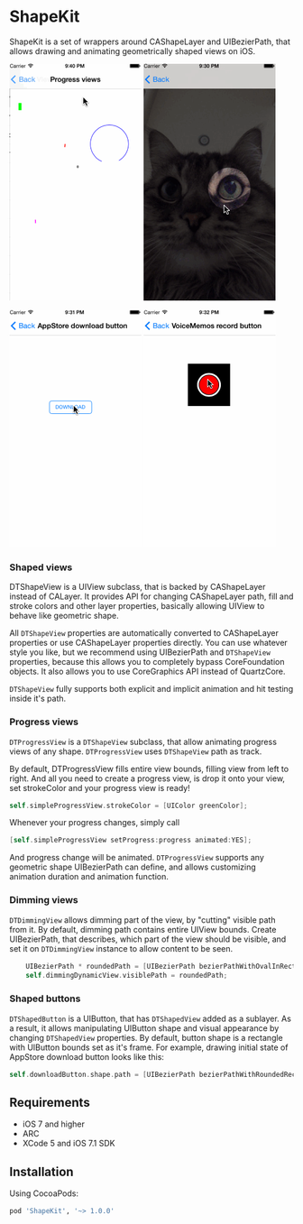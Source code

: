 ShapeKit
========

ShapeKit is a set of wrappers around CAShapeLayer and UIBezierPath, that allows drawing and animating geometrically shaped views on iOS.

![](Images/progress_view.gif)
![](Images/dimming_view.gif)

![](Images/app_store_download_button.gif)
![](Images/voice_memos_record_button.gif)

### Shaped views

DTShapeView is a UIView subclass, that is backed by CAShapeLayer instead of CALayer. It provides API for changing CAShapeLayer path, fill and stroke colors and other layer properties, basically allowing UIView to behave like geometric shape.

All `DTShapeView` properties are automatically converted to CAShapeLayer properties or use CAShapeLayer properties directly. You can use whatever style you like, but we recommend using UIBezierPath and `DTShapeView` properties, because this allows you to completely bypass CoreFoundation objects. It also allows you to use CoreGraphics API instead of QuartzCore.

`DTShapeView` fully supports both explicit and implicit animation and hit testing inside it's path.

### Progress views 

`DTProgressView` is a `DTShapeView` subclass, that allow animating progress views of any shape. `DTProgressView` uses `DTShapeView` path as track.

By default, DTProgressView fills entire view bounds, filling view from left to right. And all you need to create a progress view, is drop it onto your view, set strokeColor and your progress view is ready!

```objective-c
self.simpleProgressView.strokeColor = [UIColor greenColor];
```

Whenever your progress changes, simply call 

```objective-c
[self.simpleProgressView setProgress:progress animated:YES];
```

And progress change will be animated. `DTProgressView` supports any geometric shape UIBezierPath can define, and allows customizing animation duration and animation function.

### Dimming views

`DTDimmingView` allows dimming part of the view, by "cutting" visible path from it. By default, dimming path contains entire UIView bounds. Create UIBezierPath, that describes, which part of the view should be visible, and set it on `DTDimmingView` instance to allow content to be seen.

```objective-c
    UIBezierPath * roundedPath = [UIBezierPath bezierPathWithOvalInRect:CGRectInset(self.view.bounds, 100, 100)];
    self.dimmingDynamicView.visiblePath = roundedPath;
```

### Shaped buttons

`DTShapedButton` is a UIButton, that has `DTShapedView` added as a sublayer. As a result, it allows manipulating UIButton shape and visual appearance by changing `DTShapedView` properties. By default, button shape is a rectangle with UIButton bounds set as it's frame. For example, drawing initial state of AppStore download button looks like this:

```objective-c
self.downloadButton.shape.path = [UIBezierPath bezierPathWithRoundedRect:self.downloadButton.bounds cornerRadius:5.0f];
```

## Requirements

* iOS 7 and higher
* ARC
* XCode 5 and iOS 7.1 SDK

## Installation

Using CocoaPods:
```bash
pod 'ShapeKit', '~> 1.0.0'
```
